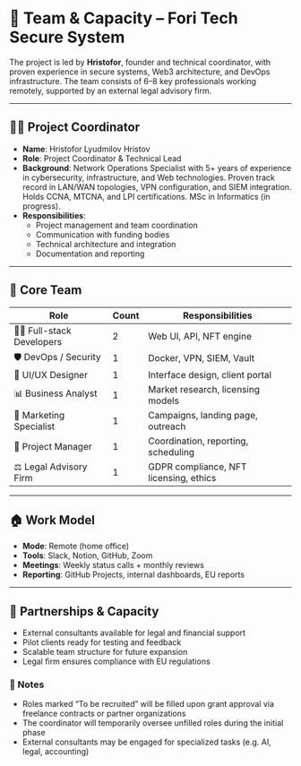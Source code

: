 <!-- markdownlint-disable MD013 -->
# 👥 Team & Capacity – Fori Tech Secure System

The project is led by **Hristofor**, founder and technical coordinator, with proven experience in secure systems, Web3 architecture, and DevOps infrastructure. The team consists of 6–8 key professionals working remotely, supported by an external legal advisory firm.

---

## 🧑‍💼 Project Coordinator

- **Name**: Hristofor Lyudmilov Hristov
- **Role**: Project Coordinator & Technical Lead
- **Background**:
  Network Operations Specialist with 5+ years of experience in cybersecurity, infrastructure, and Web technologies. Proven track record in LAN/WAN topologies, VPN configuration, and SIEM integration. Holds CCNA, MTCNA, and LPI certifications. MSc in Informatics (in progress).
- **Responsibilities**:
  - Project management and team coordination
  - Communication with funding bodies
  - Technical architecture and integration
  - Documentation and reporting


---

## 👥 Core Team

| Role                     | Count | Responsibilities |
|--------------------------|-------|------------------|
| 👨‍💻 Full-stack Developers   | 2     | Web UI, API, NFT engine |
| 🛡️ DevOps / Security        | 1     | Docker, VPN, SIEM, Vault |
| 🎨 UI/UX Designer           | 1     | Interface design, client portal |
| 📊 Business Analyst         | 1     | Market research, licensing models |
| 📢 Marketing Specialist     | 1     | Campaigns, landing page, outreach |
| 📑 Project Manager          | 1     | Coordination, reporting, scheduling |
| ⚖️ Legal Advisory Firm      | 1     | GDPR compliance, NFT licensing, ethics |

---

## 🏠 Work Model

- **Mode**: Remote (home office)
- **Tools**: Slack, Notion, GitHub, Zoom
- **Meetings**: Weekly status calls + monthly reviews
- **Reporting**: GitHub Projects, internal dashboards, EU reports

---

## 🤝 Partnerships & Capacity

- External consultants available for legal and financial support
- Pilot clients ready for testing and feedback
- Scalable team structure for future expansion
- Legal firm ensures compliance with EU regulations

### 📌 Notes

- Roles marked “To be recruited” will be filled upon grant approval via freelance contracts or partner organizations
- The coordinator will temporarily oversee unfilled roles during the initial phase
- External consultants may be engaged for specialized tasks (e.g. AI, legal, accounting)
